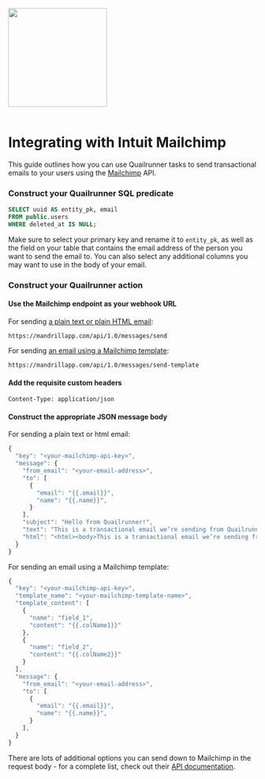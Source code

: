 <img src="https://iad1.qualtrics.com/WRQualtricsSiteIntercept/Graphic.php?IM=IM_50ZFUIvJXfl9Iq2" width="200" style="margin-bottom: 16px;">

# Integrating with Intuit Mailchimp

This guide outlines how you can use Quailrunner tasks to send transactional emails to your users using the [Mailchimp](https://mailchimp.com/) API.

### Construct your Quailrunner SQL predicate

```sql
SELECT uuid AS entity_pk, email
FROM public.users
WHERE deleted_at IS NULL;
```

Make sure to select your primary key and rename it to `entity_pk`, as well as the field on your table that contains the email address of the person you want to send the email to. You can also select any additional columns you may want to use in the body of your email.

### Construct your Quailrunner action

#### Use the Mailchimp endpoint as your webhook URL

For sending [a plain text or plain HTML email](https://mailchimp.com/developer/transactional/api/messages/send-new-message/):

```
https://mandrillapp.com/api/1.0/messages/send
```

For sending [an email using a Mailchimp template](https://mailchimp.com/developer/transactional/api/messages/send-using-message-template/):

```
https://mandrillapp.com/api/1.0/messages/send-template
```

#### Add the requisite custom headers

```
Content-Type: application/json
```

#### Construct the appropriate JSON message body

For sending a plain text or html email:

```js
{
  "key": "<your-mailchimp-api-key>",
  "message": {
    "from_email": "<your-email-address>",
    "to": [
      {
        "email": "{{.email}}",
        "name": "{{.name}}",
      }
    ],
    "subject": "Hello from Quailrunner!",
    "text": "This is a transactional email we’re sending from Quailrunner and Mailchimp!",
    "html": "<html><body>This is a transactional email we’re sending from Quailrunner and Mailchimp!</body></html>",
  }
}
```

For sending an email using a Mailchimp template:

```js
{
  "key": "<your-mailchimp-api-key>",
  "template_name": "<your-mailchimp-template-name>",
  "template_content": [
    {
      "name": "field_1",
      "content": "{{.colName1}}"
    },
    {
      "name": "field_2",
      "content": "{{.colName2}}"
    }
  ],
  "message": {
    "from_email": "<your-email-address>",
    "to": [
      {
        "email": "{{.email}}",
        "name": "{{.name}}",
      }
    ],
  }
}
```

There are lots of additional options you can send down to Mailchimp in the request body - for a complete list, check out their [API documentation](https://mailchimp.com/developer/transactional/api/messages/).
